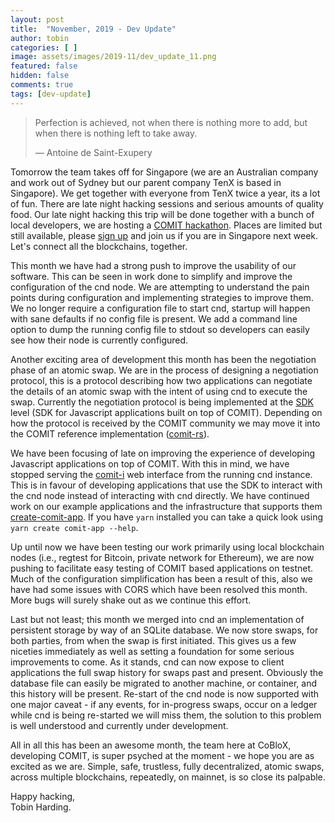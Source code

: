 ```yaml
---
layout: post
title:  "November, 2019 - Dev Update"
author: tobin
categories: [ ]
image: assets/images/2019-11/dev_update_11.png
featured: false
hidden: false
comments: true
tags: [dev-update]
---
```


> Perfection is achieved, not when there is nothing more to add, but when there is nothing left to take away.
>
> — Antoine de Saint-Exupery

Tomorrow the team takes off for Singapore (we are an Australian company and work out of Sydney but our parent company TenX is based in Singapore).
We get together with everyone from TenX twice a year, its a lot of fun.
There are late night hacking sessions and serious amounts of quality food.
Our late night hacking this trip will be done together with a bunch of local developers, we are hosting a [COMIT hackathon](https://www.hackathon.com/event/comit-hackathon---atomic-swaps-for-your-application-79280691683).
Places are limited but still available, please [sign up](https://www.eventbrite.com/e/comit-hackathon-atomic-swaps-for-your-application-tickets-79280691683) and join us if you are in Singapore next week.
Let's connect all the blockchains, together.

This month we have had a strong push to improve the usability of our software.
This can be seen in work done to simplify and improve the configuration of the cnd node.
We are attempting to understand the pain points during configuration and implementing strategies to improve them.
We no longer require a configuration file to start cnd, startup will happen with sane defaults if no config file is present.
We add a command line option to dump the running config file to stdout so developers can easily see how their node is currently configured.

Another exciting area of development this month has been the negotiation phase of an atomic swap.
We are in the process of designing a negotiation protocol, this is a protocol describing how two applications can negotiate the details of an atomic swap with the intent of using cnd to execute the swap.
Currently the negotiation protocol is being implemented at the [SDK](https://github.com/comit-network/comit-js-sdk) level (SDK for Javascript applications built on top of COMIT).
Depending on how the protocol is received by the COMIT community we may move it into the COMIT reference implementation ([comit-rs](https://github.com/comit-network/comit-rs)).

We have been focusing of late on improving the experience of developing Javascript applications on top of COMIT.
With this in mind, we have stopped serving the [comit-i](https://github.com/comit-network/comit-i) web interface from the running cnd instance.
This is in favour of developing applications that use the SDK to interact with the cnd node instead of interacting with cnd directly.
We have continued work on our example applications and the infrastructure that supports them [create-comit-app](https://github.com/comit-network/create-comit-app).
If you have `yarn` installed you can take a quick look using `yarn create comit-app --help`.

Up until now we have been testing our work primarily using local blockchain nodes (i.e., regtest for Bitcoin, private network for Ethereum), we are now pushing to facilitate easy testing of COMIT based applications on testnet.
Much of the configuration simplification has been a result of this, also we have had some issues with CORS which have been resolved this month.
More bugs will surely shake out as we continue this effort.

Last but not least; this month we merged into cnd an implementation of persistent storage by way of an SQLite database.
We now store swaps, for both parties, from when the swap is first initiated.
This gives us a few niceties immediately as well as setting a foundation for some serious improvements to come.
As it stands, cnd can now expose to client applications the full swap history for swaps past and present.
Obviously the database file can easily be migrated to another machine, or container, and this history will be present.
Re-start of the cnd node is now supported with one major caveat - if any events, for in-progress swaps, occur on a ledger while cnd is being re-started we will miss them, the solution to this problem is well understood and currently under development.

All in all this has been an awesome month, the team here at CoBloX, developing COMIT, is super psyched at the moment - we hope you are as excited as we are.
Simple, safe, trustless, fully decentralized, atomic swaps, across multiple blockchains, repeatedly, on mainnet, is so close its palpable.


Happy hacking,  
Tobin Harding.
